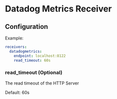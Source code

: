 # Datadog Metrics Receiver

## Configuration

Example:

```yaml
receivers:
  datadogmetrics:
    endpoint: localhost:8122
    read_timeout: 60s
```
### read_timeout (Optional)
The read timeout of the HTTP Server

Default: 60s
